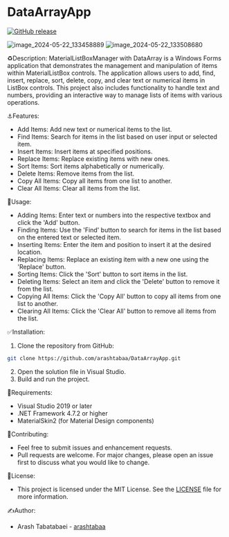 # DataArrayApp

[![GitHub release](https://img.shields.io/github/release/arashtabaa/DataArrayApp?style=flat-square)](https://github.com/arashtabaa/DataArrayApp/releases/latest)

![image_2024-05-22_133458889](https://github.com/arashtabaa/DataArrayApp/assets/153722318/4747a59c-dc08-415e-bce9-e29bbea5669f)
![image_2024-05-22_133508680](https://github.com/arashtabaa/DataArrayApp/assets/153722318/9c8d4f61-e226-47f1-9335-47c63717b0d0)

♻️Description:
MaterialListBoxManager with DataArray is a Windows Forms application that demonstrates the management and manipulation of items within MaterialListBox controls. The application allows users to add, find, insert, replace, sort, delete, copy, and clear text or numerical items in ListBox controls. This project also includes functionality to handle text and numbers, providing an interactive way to manage lists of items with various operations.

⚓Features:
- Add Items: Add new text or numerical items to the list.
- Find Items: Search for items in the list based on user input or selected item.
- Insert Items: Insert items at specified positions.
- Replace Items: Replace existing items with new ones.
- Sort Items: Sort items alphabetically or numerically.
- Delete Items: Remove items from the list.
- Copy All Items: Copy all items from one list to another.
- Clear All Items: Clear all items from the list.

💎Usage:
- Adding Items: Enter text or numbers into the respective textbox and click the 'Add' button.
- Finding Items: Use the 'Find' button to search for items in the list based on the entered text or selected item.
- Inserting Items: Enter the item and position to insert it at the desired location.
- Replacing Items: Replace an existing item with a new one using the 'Replace'
button.
- Sorting Items: Click the 'Sort' button to sort items in the list.
- Deleting Items: Select an item and click the 'Delete' button to remove it from the list.
- Copying All Items: Click the 'Copy All' button to copy all items from one list to another.
- Clearing All Items: Click the 'Clear All' button to remove all items from the list.

✅Installation:
1. Clone the repository from GitHub:
```sh 
git clone https://github.com/arashtabaa/DataArrayApp.git
```
2. Open the solution file in Visual Studio.
3. Build and run the project.

💫Requirements:
- Visual Studio 2019 or later
- .NET Framework 4.7.2 or higher
- MaterialSkin2 (for Material Design components)

📍Contributing:
- Feel free to submit issues and enhancement requests.
- Pull requests are welcome. For major changes, please open an issue first to discuss what you would like to change.

🪪License:
- This project is licensed under the MIT License. See the [LICENSE](https://github.com/arashtabaa/DataArrayApp/tree/main?tab=MIT-1-ov-file#) file for more information.

✍️Author:
- Arash Tabatabaei - [arashtabaa](https://github.com/arashtabaa)
